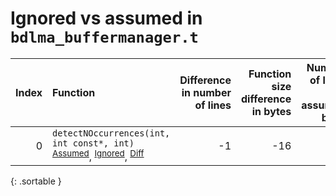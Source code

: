 # Ignored vs assumed in `bdlma_buffermanager.t`

<script src="../sorttable.js"></script>

|   Index | Function                                                                                                                                            |   Difference in number of lines |   Function size difference in bytes |   Number of lines in assumed build | Number of bytes in assumed build   |   Number of lines in ignored build | Number of bytes in ignored build   |
|--------:|:----------------------------------------------------------------------------------------------------------------------------------------------------|--------------------------------:|------------------------------------:|-----------------------------------:|:-----------------------------------|-----------------------------------:|:-----------------------------------|
|       0 | `detectNOccurrences(int, int const*, int)` <sup>[Assumed](0.assume.s.txt)</sup>, <sup>[Ignored](0.none.s.txt)</sup>, <sup>[Diff](0.diff.html)</sup> |                              -1 |                                 -16 |                                416 | 4,202,384                          |                                432 | 4,202,384                          |
{: .sortable }
